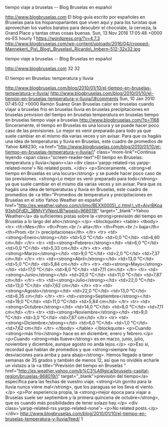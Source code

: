 tiempo viaje a bruselas -- Blog Bruselas en español

http://www.blogbruselas.com El blog-guía escrito por españoles en
Bruselas para los hispanoparlantes que viven aquí y para los turistas
que aprovechan los vuelos baratos para descubrir el chocolate, la
cerveza, la Grand Place y tantas otras cosas buenas. Sun, 13 Nov 2016
17:05:48 +0000 es-ES hourly 1 https://wordpress.org/?v=4.7.3
http://www.blogbruselas.com/wp-content/uploads/2016/04/cropped-Manneken\_Pis\_Blog\_Bruselas\_Ricardo\_Imbern-512-32x32.jpg

tiempo viaje a bruselas -- Blog Bruselas en español

http://www.blogbruselas.com 32 32

El tiempo en Bruselas: temperatura y lluvia

http://www.blogbruselas.com/blog/2010/01/10/el-tiempo-en-bruselas-temperatura-y-lluvia/
http://www.blogbruselas.com/blog/2010/01/10/el-tiempo-en-bruselas-temperatura-y-lluvia/\#comments
Sun, 10 Jan 2010 07:45:02 +0000 Ramón Suárez Gran Bruselas calor en
bruselas cuando viajar a bruselas frio en bruselas lluvia en bruselas
precipitaciones en bruselas prevision del tiempo en bruselas temperatura
en bruselas tiempo en bruselas tiempo viaje a bruselas
http://www.blogbruselas.com/?p=1168 Sinceramente, el tiempo en Bruselas
es una locura y se puede hacer poco caso de las previsiones. Lo mejor es
venir preparado para todo ya que suele cambiar en el mismo día varias
veces y sin avisar. Para que os hagáis una idea de temperaturas y lluvia
en Bruselas, este cuadro de promedios de Yahoo &\#8230; \<a
href=\"http://www.blogbruselas.com/blog/2010/01/10/el-tiempo-en-bruselas-temperatura-y-lluvia/\"
class=\"more-link\"\>Continúa leyendo \<span
class=\"screen-reader-text\"\>El tiempo en Bruselas: temperatura y
lluvia\</span\>\</a\>\<div class=\'yarpp-related-rss
yarpp-related-none\'\> No related posts. \</div\> \<p\>Sinceramente,
\<strong\>el tiempo en Bruselas es una locura\</strong\> y se puede
hacer poco caso de las previsiones. \<strong\>Lo mejor es venir
preparado para todo\</strong\> ya que suele cambiar en el mismo día
varias veces y sin avisar. Para que os hagáis una idea de temperaturas y
lluvia en Bruselas, este cuadro de promedios de \<a title=\"Promedios de
temperatura y precipitaciones en Bruselas en el sitio Yahoo Weather en
español\"
href=\"http://es.weather.yahoo.com/climo/BEXX0005\_c.html;\_ylt=AiyrBKpa93shGFdD\_3BMyYVNenUB?woeid=968019\"
target=\"\_blank\"\>Yahoo Weather\</a\> da suficientes pistas sobre la
\<strong\>previsión del tiempo en Bruselas a lo largo del
año\</strong\>:\</p\> \<blockquote\> \<table\> \<tbody\> \<tr\>
\<th\>Mes\</th\> \<th\>Prom.\<br /\> alta\</th\> \<th\>Prom.\<br /\>
baja\</th\> \<th\>Prom.\<br /\> precipitaciones\</th\> \</tr\> \<tr\>
\<td\>\<strong\>Enero\</strong\>\</td\> \<td\>5,0 °C\</td\> \<td\>0,0
°C\</td\> \<td\>6,60 cm\</td\> \</tr\> \<tr\>
\<td\>\<strong\>Febrero\</strong\>\</td\> \<td\>6,0 °C\</td\> \<td\>0,0
°C\</td\> \<td\>5,33 cm\</td\> \</tr\> \<tr\>
\<td\>\<strong\>Marzo\</strong\>\</td\> \<td\>9,0 °C\</td\> \<td\>2,0
°C\</td\> \<td\>7,37 cm\</td\> \</tr\> \<tr\>
\<td\>\<strong\>Abril\</strong\>\</td\> \<td\>13,0 °C\</td\> \<td\>5,0
°C\</td\> \<td\>5,84 cm\</td\> \</tr\> \<tr\>
\<td\>\<strong\>Mayo\</strong\>\</td\> \<td\>17,0 °C\</td\> \<td\>8,0
°C\</td\> \<td\>7,11 cm\</td\> \</tr\> \<tr\>
\<td\>\<strong\>Junio\</strong\>\</td\> \<td\>20,0 °C\</td\> \<td\>11,0
°C\</td\> \<td\>7,87 cm\</td\> \</tr\> \<tr\>
\<td\>\<strong\>Julio\</strong\>\</td\> \<td\>22,0 °C\</td\> \<td\>13,0
°C\</td\> \<td\>7,62 cm\</td\> \</tr\> \<tr\>
\<td\>\<strong\>Agosto\</strong\>\</td\> \<td\>22,0 °C\</td\> \<td\>13,0
°C\</td\> \<td\>6,35 cm\</td\> \</tr\> \<tr\>
\<td\>\<strong\>Septiembre\</strong\>\</td\> \<td\>19,0 °C\</td\>
\<td\>11,0 °C\</td\> \<td\>5,84 cm\</td\> \</tr\> \<tr\>
\<td\>\<strong\>Octubre\</strong\>\</td\> \<td\>14,0 °C\</td\> \<td\>8,0
°C\</td\> \<td\>7,11 cm\</td\> \</tr\> \<tr\>
\<td\>\<strong\>Noviembre\</strong\>\</td\> \<td\>9,0 °C\</td\>
\<td\>3,0 °C\</td\> \<td\>7,87 cm\</td\> \</tr\> \<tr\>
\<td\>\<strong\>Diciembre\</strong\>\</td\> \<td\>6,0 °C\</td\>
\<td\>1,0 °C\</td\> \<td\>7,62 cm\</td\> \</tr\> \</tbody\> \</table\>
\</blockquote\> \<p\>Cuando \<strong\>más frío\</strong\> hace es en
diciembre, enero y febrero.\</p\> \<p\>Cuando \<strong\>más
llueve\</strong\> es en marzo, junio, julio, noviembre y diciembre,
aunque agosto no anda lejos.\</p\> \<p\>Eso sí, recordad que hablan de
promedios y que \<strong\>siempre hay desviaciones para arriba y para
abajo\</strong\>. Hemos llegado a tener semanas de 35 grados y también
de menos 12, así que no olvidéis echarle un vistazo a la \<a
title=\"Previsión del tiempo en Bruselas \"
href=\"http://es.weather.yahoo.com/b%C3%A9lgica/brussels-capital-region/bruxelas-968019/\"
target=\"\_blank\"\>previsión del tiempo\</a\> específica para las
fechas de vuestro viaje. \<strong\>Un gorrito para la lluvia nunca viene
mal\</strong\>, que los paraguas se los lleva el viento.\</p\> \<p\>Por
esperiencia propia, la \<strong\>mejor época para viajar a Bruselas
suele ser septiembre y la primera quincena de octubre\</strong\>, que es
cuando más posibilidades de tener solazo hay.\</p\> \<div
class=\'yarpp-related-rss yarpp-related-none\'\> \<p\>No related
posts.\</p\> \</div\>
http://www.blogbruselas.com/blog/2010/01/10/el-tiempo-en-bruselas-temperatura-y-lluvia/feed/
1

